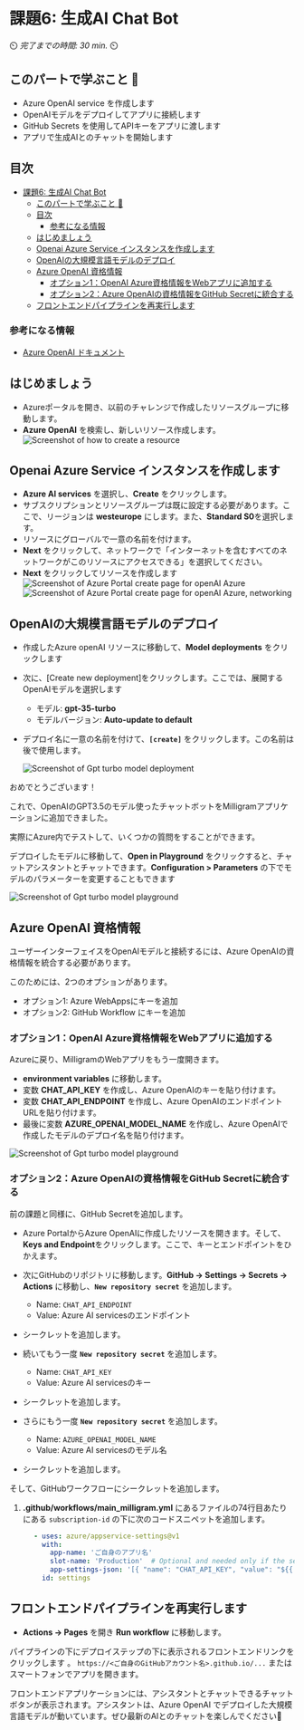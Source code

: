 # 課題6: 生成AI Chat Bot

⏲️ _完了までの時間: 30 min._ ⏲️

## このパートで学ぶこと 🎯

- Azure OpenAI service を作成します
- OpenAIモデルをデプロイしてアプリに接続します
- GitHub Secrets を使用してAPIキーをアプリに渡します
- アプリで生成AIとのチャットを開始します

## 目次

- [課題6: 生成AI Chat Bot](#課題6-生成ai-chat-bot)
  - [このパートで学ぶこと 🎯](#このパートで学ぶこと-)
  - [目次](#目次)
    - [参考になる情報](#参考になる情報)
  - [はじめましょう](#はじめましょう)
  - [Openai Azure Service インスタンスを作成します](#openai-azure-service-インスタンスを作成します)
  - [OpenAIの大規模言語モデルのデプロイ](#openaiの大規模言語モデルのデプロイ)
  - [Azure OpenAI 資格情報](#azure-openai-資格情報)
    - [オプション1：OpenAI Azure資格情報をWebアプリに追加する](#オプション1openai-azure資格情報をwebアプリに追加する)
    - [オプション2：Azure OpenAIの資格情報をGitHub Secretに統合する](#オプション2azure-openaiの資格情報をgithub-secretに統合する)
  - [フロントエンドパイプラインを再実行します](#フロントエンドパイプラインを再実行します)

### 参考になる情報

- [Azure OpenAI ドキュメント](https://learn.microsoft.com/en-us/azure/ai-services/openai/)


## はじめましょう
- Azureポータルを開き、以前のチャレンジで作成したリソースグループに移動します。
- **Azure OpenAI** を検索し、新しいリソース作成します。
    ![Screenshot of how to create a resource](./images/resource-azure-openai.png)


## Openai Azure Service インスタンスを作成します

-  **Azure AI services** を選択し、**Create** をクリックします。
- サブスクリプションとリソースグループは既に設定する必要があります。ここで、リージョンは **westeurope** にします。また、**Standard S0**を選択します。
- リソースにグローバルで一意の名前を付けます。
- **Next** をクリックして、ネットワークで「インターネットを含むすべてのネットワークがこのリソースにアクセスできる」を選択してください。
- **Next** をクリックしてリソースを作成します
  ![Screenshot of Azure Portal create page for openAI Azure](./images/resource-azure-openai-settings.png)
  ![Screenshot of Azure Portal create page for openAI Azure, networking](./images/resource-azure-openai-network.png)


## OpenAIの大規模言語モデルのデプロイ
- 作成したAzure openAI リソースに移動して、**Model deployments** をクリックします
- 次に、[Create new deployment]をクリックします。ここでは、展開するOpenAIモデルを選択します
  - モデル: **gpt-35-turbo** 
  - モデルバージョン: **Auto-update to default**
- デプロイ名に一意の名前を付けて、**`[create]`** をクリックします。この名前は後で使用します。

  ![Screenshot of Gpt turbo model deployment](./images/gpt-turbo-deployment.png)

おめでとうございます！

これで、OpenAIのGPT3.5のモデル使ったチャットボットをMilligramアプリケーションに追加できました。

実際にAzure内でテストして、いくつかの質問をすることができます。

デプロイしたモデルに移動して、**Open in Playground** をクリックすると、チャットアシスタントとチャットできます。**Configuration > Parameters** の下でモデルのパラメーターを変更することもできます
 
![Screenshot of Gpt turbo model playground](./images/gpt-playground.png)


## Azure OpenAI 資格情報

ユーザーインターフェイスをOpenAIモデルと接続するには、Azure OpenAIの資格情報を統合する必要があります。

このためには、2つのオプションがあります。
+ オプション1: Azure WebAppsにキーを追加
+ オプション2: GitHub Workflow にキーを追加

### オプション1：OpenAI Azure資格情報をWebアプリに追加する
Azureに戻り、MilligramのWebアプリをもう一度開きます。

-  **environment variables** に移動します。
- 変数 **CHAT_API_KEY** を作成し、Azure OpenAIのキーを貼り付けます。
- 変数 **CHAT_API_ENDPOINT** を作成し、Azure OpenAIのエンドポイントURLを貼り付けます。
- 最後に変数 **AZURE_OPENAI_MODEL_NAME** を作成し、Azure OpenAIで作成したモデルのデプロイ名を貼り付けます。

![Screenshot of Gpt turbo model playground](./images/milligram-env-vars.png)


### オプション2：Azure OpenAIの資格情報をGitHub Secretに統合する

前の課題と同様に、GitHub Secretを追加します。

- Azure PortalからAzure OpenAIに作成したリソースを開きます。そして、**Keys and Endpoint**をクリックします。ここで、キーとエンドポイントをひかえます。
- 次にGitHubのリポジトリに移動します。**GitHub -> Settings -> Secrets -> Actions** に移動し、**`New repository secret`** を追加します。
   - Name: `CHAT_API_ENDPOINT`
   - Value: Azure AI servicesのエンドポイント
- シークレットを追加します。

- 続いてもう一度 **`New repository secret`** を追加します。
   - Name: `CHAT_API_KEY`
   - Value: Azure AI servicesのキー
- シークレットを追加します。
  
- さらにもう一度 **`New repository secret`** を追加します。
   - Name: `AZURE_OPENAI_MODEL_NAME`
   - Value: Azure AI servicesのモデル名
- シークレットを追加します。

そして、GitHubワークフローにシークレットを追加します。

1. **.github/workflows/main_milligram.yml** にあるファイルの74行目あたりにある `subscription-id` の下に次のコードスニペットを追加します。
   
```yaml
      - uses: azure/appservice-settings@v1
        with:
          app-name: 'ご自身のアプリ名'
          slot-name: 'Production'  # Optional and needed only if the settings have to be configured on the specific deployment slot
          app-settings-json: '[{ "name": "CHAT_API_KEY", "value": "${{ secrets.CHAT_API_KEY }}", "slotSetting": false }, { "name": "CHAT_API_ENDPOINT", "value":  "${{ secrets.CHAT_API_ENDPOINT }}", "slotSetting": false }, { "name": "AZURE_OPENAI_MODEL_NAME", "value": "${{ secrets.AZURE_OPENAI_MODEL_NAME }}", "slotSetting": false }]'
        id: settings
```

## フロントエンドパイプラインを再実行します

- **Actions -> Pages** を開き **Run workflow** に移動します。

パイプラインの下にデプロイステップの下に表示されるフロントエンドリンクをクリックします 。
`https://<ご自身のGitHubアカウント名>.github.io/...`
またはスマートフォンでアプリを開きます。

フロントエンドアプリケーションには、アシスタントとチャットできるチャットボタンが表示されます。アシスタントは、Azure OpenAI でデプロイした大規模言語モデルが動いています。ぜひ最新のAIとのチャットを楽しんでください🎉


